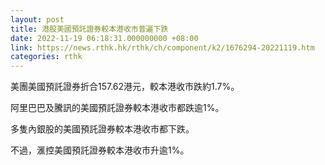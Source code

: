 ```yaml
---
layout: post
title: 港股美國預託證券較本港收市普遍下跌
date: 2022-11-19 06:18:31.000000000 +08:00
link: https://news.rthk.hk/rthk/ch/component/k2/1676294-20221119.htm
categories: rthk
---
```


美團美國預託證券折合157.62港元，較本港收市跌約1.7%。

阿里巴巴及騰訊的美國預託證券較本港收市都跌逾1%。

多隻內銀股的美國預託證券較本港收市都下跌。

不過，滙控美國預託證券較本港收市升逾1%。
